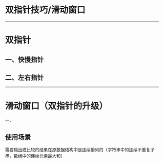 # 双指针技巧/滑动窗口

---
# 双指针
## 一、快慢指针
## 二、左右指针


---


# 滑动窗口（双指针的升级）
一、

## 使用场景
 需要输出或比较的结果在原数据结构中是连续排列的（字符串中的连续不重复子串，数组中的连续元素最大和）